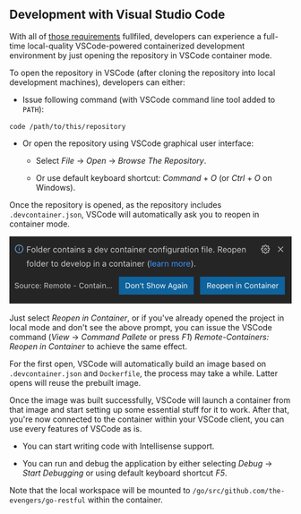 ## Development with Visual Studio Code

With all of [those requirements](/README.md#requirements) fullfiled, developers can experience a full-time local-quality VSCode-powered containerized development environment by just opening the repository in VSCode container mode.

To open the repository in VSCode (after cloning the repository into local development machines), developers can either:

- Issue following command (with VSCode command line tool added to `PATH`):

``` shell
code /path/to/this/repository
```

- Or open the repository using VSCode graphical user interface:

  - Select *File* → *Open* → *Browse The Repository*.

  - Or use default keyboard shortcut: *Command* + *O* (or *Ctrl* + *O* on Windows).

Once the repository is opened, as the repository includes `.devcontainer.json`, VSCode will automatically ask you to reopen in container mode.

<img src="images/vscode-ask-reopen-in-container.png" alt="VSCode ask to repoen in container" max-height="120" height="120">

Just select *Reopen in Container*, or if you've already opened the project in local mode and don't see the above prompt, you can issue the VSCode command (*View* → *Command Pallete* or press *F1*) *Remote-Containers: Reopen in Container* to achieve the same effect.

For the first open, VSCode will automatically build an image based on `.devcontainer.json` and `Dockerfile`, the process may take a while. Latter opens will reuse the prebuilt image.

Once the image was built successfully, VSCode will launch a container from that image and start setting up some essential stuff for it to work. After that, you're now connected to the container within your VSCode client, you can use every features of VSCode as is.

- You can start writing code with Intellisense support.

- You can run and debug the application by either selecting *Debug* → *Start Debugging* or using default keyboard shortcut *F5*.

Note that the local workspace will be mounted to `/go/src/github.com/the-evengers/go-restful` within the container.
